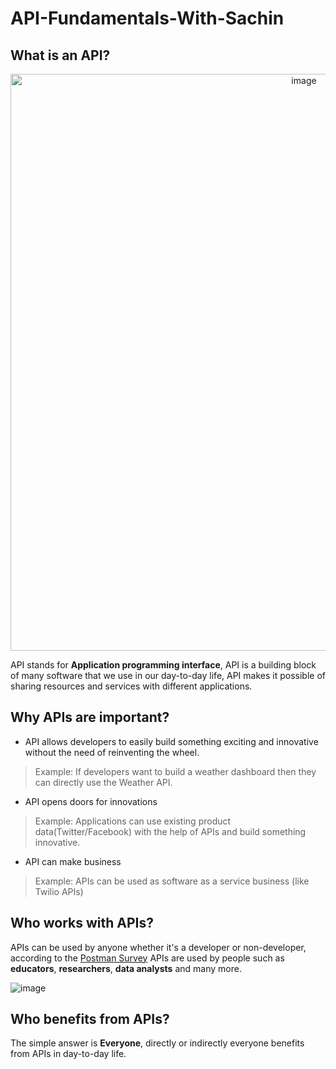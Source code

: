 # API-Fundamentals-With-Sachin

## What is an API?
<p align="center"><img width="923" alt="image" src="https://user-images.githubusercontent.com/59080942/221373268-eabe692c-b5c4-4763-9d6a-9662a68f7b5f.png">
</p>

API stands for **Application programming interface**, API is a building block of many software that we use in our day-to-day life, API makes it possible of sharing resources and services with different applications.

## Why APIs are important?

- API allows developers to easily build something exciting and innovative without the need of reinventing the wheel.

> Example: If developers want to build a weather dashboard then they can directly use the Weather API.

- API opens doors for innovations

> Example: Applications can use existing product data(Twitter/Facebook) with the help of APIs and build something innovative.

- API can make business

> Example: APIs can be used as software as a service business (like Twilio APIs)

## Who works with APIs?

APIs can be used by anyone whether it's a developer or non-developer, according to the [Postman Survey](https://www.postman.com/state-of-api/) APIs are used by people such as **educators**, **researchers**, **data analysts** and many more.

![image](https://user-images.githubusercontent.com/59080942/221372607-9510ec87-bdaa-4ed0-84bf-4f85a54296af.png)

## Who benefits from APIs?

The simple answer is **Everyone**, directly or indirectly everyone benefits from APIs in day-to-day life.
